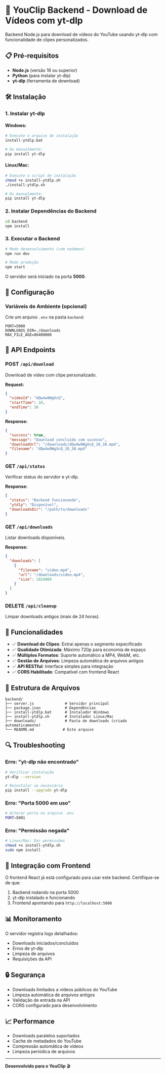 # 🚀 YouClip Backend - Download de Vídeos com yt-dlp

Backend Node.js para download de vídeos do YouTube usando yt-dlp com funcionalidade de clipes personalizados.

## 📋 Pré-requisitos

- **Node.js** (versão 16 ou superior)
- **Python** (para instalar yt-dlp)
- **yt-dlp** (ferramenta de download)

## 🛠️ Instalação

### 1. Instalar yt-dlp

#### Windows:
```bash
# Execute o arquivo de instalação
install-ytdlp.bat

# Ou manualmente:
pip install yt-dlp
```

#### Linux/Mac:
```bash
# Execute o script de instalação
chmod +x install-ytdlp.sh
./install-ytdlp.sh

# Ou manualmente:
pip install yt-dlp
```

### 2. Instalar Dependências do Backend

```bash
cd backend
npm install
```

### 3. Executar o Backend

```bash
# Modo desenvolvimento (com nodemon)
npm run dev

# Modo produção
npm start
```

O servidor será iniciado na porta **5000**.

## 🔧 Configuração

### Variáveis de Ambiente (opcional)

Crie um arquivo `.env` na pasta `backend`:

```env
PORT=5000
DOWNLOADS_DIR=./downloads
MAX_FILE_AGE=86400000
```

## 📡 API Endpoints

### POST `/api/download`
Download de vídeo com clipe personalizado.

**Request:**
```json
{
  "videoId": "dQw4w9WgXcQ",
  "startTime": 10,
  "endTime": 30
}
```

**Response:**
```json
{
  "success": true,
  "message": "Download concluído com sucesso",
  "downloadUrl": "/downloads/dQw4w9WgXcQ_10_30.mp4",
  "filename": "dQw4w9WgXcQ_10_30.mp4"
}
```

### GET `/api/status`
Verificar status do servidor e yt-dlp.

**Response:**
```json
{
  "status": "Backend funcionando",
  "ytdlp": "Disponível",
  "downloadsDir": "/path/to/downloads"
}
```

### GET `/api/downloads`
Listar downloads disponíveis.

**Response:**
```json
{
  "downloads": [
    {
      "filename": "video.mp4",
      "url": "/downloads/video.mp4",
      "size": 1024000
    }
  ]
}
```

### DELETE `/api/cleanup`
Limpar downloads antigos (mais de 24 horas).

## 🎯 Funcionalidades

- ✅ **Download de Clipes**: Extrai apenas o segmento especificado
- ✅ **Qualidade Otimizada**: Máximo 720p para economia de espaço
- ✅ **Múltiplos Formatos**: Suporte automático a MP4, WebM, etc.
- ✅ **Gestão de Arquivos**: Limpeza automática de arquivos antigos
- ✅ **API RESTful**: Interface simples para integração
- ✅ **CORS Habilitado**: Compatível com frontend React

## 📁 Estrutura de Arquivos

```
backend/
├── server.js              # Servidor principal
├── package.json           # Dependências
├── install-ytdlp.bat      # Instalador Windows
├── install-ytdlp.sh       # Instalador Linux/Mac
├── downloads/             # Pasta de downloads (criada automaticamente)
└── README.md             # Este arquivo
```

## 🔍 Troubleshooting

### Erro: "yt-dlp não encontrado"
```bash
# Verificar instalação
yt-dlp --version

# Reinstalar se necessário
pip install --upgrade yt-dlp
```

### Erro: "Porta 5000 em uso"
```bash
# Alterar porta no arquivo .env
PORT=5001
```

### Erro: "Permissão negada"
```bash
# Linux/Mac: Dar permissões
chmod +x install-ytdlp.sh
sudo npm install
```

## 🚀 Integração com Frontend

O frontend React já está configurado para usar este backend. Certifique-se de que:

1. Backend rodando na porta 5000
2. yt-dlp instalado e funcionando
3. Frontend apontando para `http://localhost:5000`

## 📊 Monitoramento

O servidor registra logs detalhados:
- Downloads iniciados/concluídos
- Erros de yt-dlp
- Limpeza de arquivos
- Requisições da API

## 🔒 Segurança

- Downloads limitados a vídeos públicos do YouTube
- Limpeza automática de arquivos antigos
- Validação de entrada na API
- CORS configurado para desenvolvimento

## 📈 Performance

- Downloads paralelos suportados
- Cache de metadados do YouTube
- Compressão automática de vídeos
- Limpeza periódica de arquivos

---

**Desenvolvido para o YouClip** 🎬
